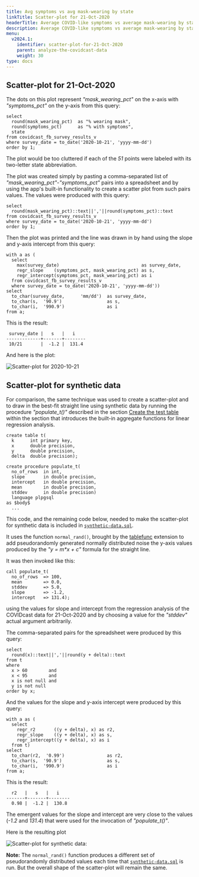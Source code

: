 ```yaml
---
title: Avg symptoms vs avg mask-wearing by state
linkTitle: Scatter-plot for 21-Oct-2020
headerTitle: Average COVID-like symptoms vs average mask-wearing by state scatter plot for 21-Oct-2020
description: Average COVID-like symptoms vs average mask-wearing by state scatter plot for 21-Oct-2020
menu:
  v2024.1:
    identifier: scatter-plot-for-21-Oct-2020
    parent: analyze-the-covidcast-data
    weight: 30
type: docs
---
```


## Scatter-plot for 21-Oct-2020

The dots on this plot represent _"mask_wearing_pct"_ on the x-axis with _"symptoms_pct"_ on the y-axis from this query:

```plpgsql
select
  round(mask_wearing_pct)  as "% wearing mask",
  round(symptoms_pct)      as "% with symptoms",
  state
from covidcast_fb_survey_results_v
where survey_date = to_date('2020-10-21', 'yyyy-mm-dd')
order by 1;
```

The plot would be too cluttered if each of the _51_ points were labeled with its two-letter state abbreviation.

The plot was created simply by pasting a comma-separated list of _"mask_wearing_pct"_-_"symptoms_pct"_ pairs into a spreadsheet and by using the app's built-in functionality to create a scatter plot from such pairs values. The values were produced with this query:

```plpgsql
select
  round(mask_wearing_pct)::text||','||round(symptoms_pct)::text
from covidcast_fb_survey_results_v
where survey_date = to_date('2020-10-21', 'yyyy-mm-dd')
order by 1;
```

Then the plot was printed and the line was drawn in by hand using the slope and y-axis intercept from this query:

```plpgsql
with a as (
  select
    max(survey_date)                               as survey_date,
    regr_slope    (symptoms_pct, mask_wearing_pct) as s,
    regr_intercept(symptoms_pct, mask_wearing_pct) as i
  from covidcast_fb_survey_results_v
  where survey_date = to_date('2020-10-21', 'yyyy-mm-dd'))
select
  to_char(survey_date,      'mm/dd')  as survey_date,
  to_char(s,  '90.9')                 as s,
  to_char(i,  '990.9')                as i
from a;
```

This is the result:

```
 survey_date |   s   |   i
-------------+-------+--------
 10/21       |  -1.2 |  131.4
```

And here is the plot:

![Scatter-plot for 2020-10-21](/images/api/ysql/exprs/aggregate_functions/covid-data-case-study/scatter-plot-2020-10-21.jpg)

## Scatter-plot for synthetic data

For comparison, the same technique was used to create a scatter-plot and to draw in the best-fit straight line using synthetic data by running the procedure _"populate_t()"_ described in the section [Create the test table](../../../function-syntax-semantics/linear-regression/#create-the-test-table) within the section that introduces the built-in aggregate functions for linear regression analysis.

```
create table t(
  k      int primary key,
  x      double precision,
  y      double precision,
  delta  double precision);

create procedure populate_t(
  no_of_rows  in int,
  slope       in double precision,
  intercept   in double precision,
  mean        in double precision,
  stddev      in double precision)
  language plpgsql
as $body$
  ...
```

This code, and the remaining code below, needed to make the scatter-plot for synthetic data is included in [`synthetic-data.sql`](../analysis-scripts/synthetic-data-sql/).

It uses the function `normal_rand()`, brought by the [tablefunc](../../../../../../../explore/ysql-language-features/pg-extensions/#tablefunc-example) extension to add pseudorandomly generated normally distributed noise the y-axis values produced by the _"y = m*x + c"_ formula for the straight line.

It was then invoked like this:

```plpgsql
call populate_t(
  no_of_rows  => 100,
  mean        => 0.0,
  stddev      => 5.0,
  slope       => -1.2,
  intercept   => 131.4);
```
using the values for slope and intercept from the regression analysis of the COVIDcast data for 21-Oct-2020 and by choosing a value for the _"stddev"_ actual argument arbitrarily.

The comma-separated pairs for the spreadsheet were produced by this query:

```plpgsql
select
  round(x)::text||','||round(y + delta)::text
from t
where
  x > 60        and
  x < 95        and
  x is not null and
  y is not null
order by x;
```

And the values for the slope and y-axis intercept were produced by this query:

```plpgsql
with a as (
  select
    regr_r2       ((y + delta), x) as r2,
    regr_slope    ((y + delta), x) as s,
    regr_intercept((y + delta), x) as i
  from t)
select
  to_char(r2,  '0.99')                as r2,
  to_char(s,  '90.9')                 as s,
  to_char(i,  '990.9')                as i
from a;
```

This is the result:

```
  r2   |   s   |   i
-------+-------+--------
  0.98 |  -1.2 |  130.8
```

The emergent values for the slope and intercept are very close to the values (_-1.2_ and _131.4_) that were used for the invocation of _"populate_t()"_.

Here is the resulting plot

![Scatter-plot for synthetic data](/images/api/ysql/exprs/aggregate_functions/covid-data-case-study/scatter-plot-synthetic-data.jpg):

**Note:** The `normal_rand()` function produces a different set of pseudorandomly distributed values each time that  [`synthetic-data.sql`](../analysis-scripts/synthetic-data-sql/) is run. But the overall shape of the scatter-plot will remain the same.
